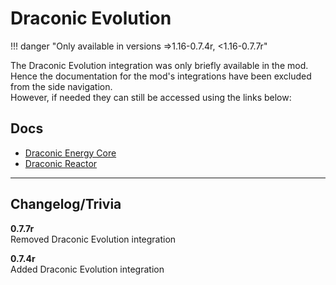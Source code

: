 # Draconic Evolution

!!! danger "Only available in versions =>1.16-0.7.4r, <1.16-0.7.7r"

The Draconic Evolution integration was only briefly available in the mod. Hence the documentation for the mod's integrations have been excluded from the side navigation.  
However, if needed they can still be accessed using the links below:

## Docs

- [Draconic Energy Core](./energy_core.md)
- [Draconic Reactor](./reactor.md)

---

## Changelog/Trivia

**0.7.7r**  
Removed Draconic Evolution integration

**0.7.4r**  
Added Draconic Evolution integration